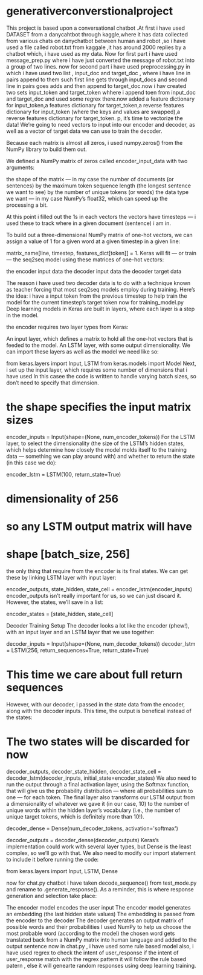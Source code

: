 # generativerconverstionalproject
This project is based upon a conversational chatbot .At first i have used DATASET from a danycahtbot through kaggle,where it has data collected from various chats on danychatbot between human and robot ,so i have used a file called robot.txt from kaggale ,it has around 2000 replies by a chatbot which, i have used as my data.
Now for first part i have used message_prep.py where i have just converted the message of robot.txt into a group of two lines.
now for second part i have used preprocessing.py in which i have used two list , input_doc and target_doc , where i have line in pairs append to them such first line gets through input_docs and second line  in pairs goes adds <start> and <end> then append  to target_doc.now i hav created two sets input_token and target_token whhere i append toen from input_doc and target_doc and used some regrex there.now added a feature dictionary for input_token,a features dictionary for 
 target_token,a reverse features dictionary for input_token (where the keys and values are swapped),a reverse features dictionary for target_token.
  p, it’s time to vectorize the data! We’re going to need vectors to input into our encoder and decoder, as well as a vector of target data we can use to train the decoder.

Because each matrix is almost all zeros, i used numpy.zeros() from the NumPy library to build them out.

We defined a NumPy matrix of zeros called encoder_input_data with two arguments:

the shape of the matrix — in my case the number of documents (or sentences) by the maximum token sequence length (the longest sentence we want to see) by the number of unique tokens (or words)
the data type we want — in my case NumPy’s float32, which can speed up the processing a bit.


At this point i   filled out the 1s in each vectors
the vectors have timesteps — i used these to track where in a given document (sentence) i am in.

To build out a three-dimensional NumPy matrix of one-hot vectors, we can assign a value of 1 for a given word at a given timestep in a given line:

matrix_name[line, timestep, features_dict[token]] = 1.
Keras will fit — or train — the seq2seq model using these matrices of one-hot vectors:

the encoder input data
the decoder input data
the decoder target data

The reason i have used two decoder data is  to do with a technique known as teacher forcing that most seq2seq models employ during training. Here’s the idea: i have a  input token from the previous timestep to help train the model for the current timestep’s target token
now for training_model.py
Deep learning models in Keras are built in layers, where each layer is a step in the model.

the encoder requires two layer types from Keras:

An input layer, which defines a matrix to hold all the one-hot vectors that is feeded to the model.
An LSTM layer, with some output dimensionality.
We can import these layers as well as the model we need like so:

from keras.layers import Input, LSTM
from keras.models import Model
Next, i set up the input layer, which requires some number of dimensions that i have used In this casee the code is written to handle varying batch sizes, so  don’t need to specify that dimension.

# the shape specifies the input matrix sizes
encoder_inputs = Input(shape=(None, num_encoder_tokens))
For the LSTM layer,  to select the dimensionality (the size of the LSTM’s hidden states, which helps determine how closely the model molds itself to the training data — something we can play around with) and whether to return the state (in this case we do):

encoder_lstm = LSTM(100, return_state=True)
#  dimensionality of 256
# so any LSTM output matrix will have 
# shape [batch_size, 256]
 the only thing that require  from the encoder is its final states. We can get these by linking  LSTM layer with  input layer:

encoder_outputs, state_hidden, state_cell = encoder_lstm(encoder_inputs)
encoder_outputs isn’t really important for us, so we can just discard it. However, the states, we’ll save in a list:

encoder_states = [state_hidden, state_cell]

Decoder Training Setup
The decoder looks a lot like the encoder (phew!), with an input layer and an LSTM layer that we use together:

decoder_inputs = Input(shape=(None, num_decoder_tokens))
decoder_lstm = LSTM(256, return_sequences=True, return_state=True)
# This time we care about full return sequences
However, with our decoder, i passed in the state data from the encoder, along with the decoder inputs. This time, the output is benefical  instead of the states:

# The two states will be discarded for now
decoder_outputs, decoder_state_hidden, decoder_state_cell = 
    decoder_lstm(decoder_inputs, initial_state=encoder_states)
We also need to run the output through a final activation layer, using the Softmax function, that will give us the probability distribution — where all probabilities sum to one — for each token. The final layer also transforms our LSTM output from a dimensionality of whatever we gave it (in our case, 10) to the number of unique words within the hidden layer’s vocabulary (i.e., the number of unique target tokens, which is definitely more than 10!).

decoder_dense = Dense(num_decoder_tokens, activation='softmax')

decoder_outputs = decoder_dense(decoder_outputs)
Keras’s implementation could work with several layer types, but Dense is the least complex, so we’ll go with that. We also need to modify our import statement to include it before running the code:

from keras.layers import Input, LSTM, Dense

now for chat.py
chatbot i have taken   decode_sequence() from test_mode.py and rename  to .generate_response(). As a reminder, this is where response generation and selection take place:

The encoder model encodes the user input
The encoder model generates an embedding (the last hidden state values)
The embedding is passed from the encoder to the decoder
The decoder generates an output matrix of possible words and their probabilities
I used NumPy to help us choose the most probable word (according to the model)
the chosen word gets translated back from a NumPy matrix into human language and added to the output sentence
now in chat.py , i have used some rule based model also, i have used regrex to check the intent of user_response if the intent of user_response match with the regrex pattern it will follow the rule based patern , else it will genearte random responses using deep learning training.
